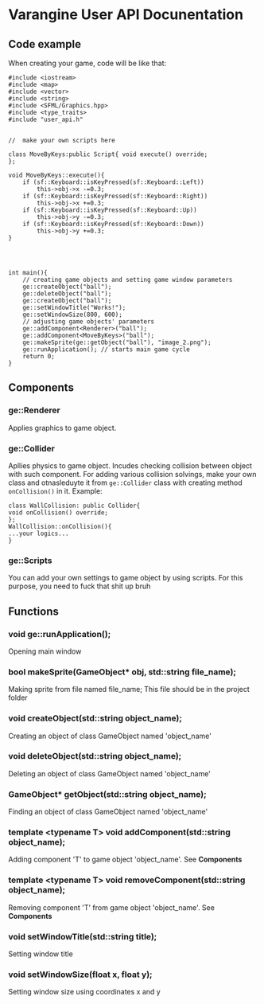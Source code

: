 # **Varangine** User API Docunentation
## Code example
When creating your game, code will be like that:
```
#include <iostream>
#include <map>
#include <vector>
#include <string>
#include <SFML/Graphics.hpp>
#include <type_traits>
#include "user_api.h"


//  make your own scripts here

class MoveByKeys:public Script{ void execute() override;
};

void MoveByKeys::execute(){
	if (sf::Keyboard::isKeyPressed(sf::Keyboard::Left))
		this->obj->x -=0.3;
	if (sf::Keyboard::isKeyPressed(sf::Keyboard::Right))
		this->obj->x +=0.3;
	if (sf::Keyboard::isKeyPressed(sf::Keyboard::Up))
		this->obj->y -=0.3;
	if (sf::Keyboard::isKeyPressed(sf::Keyboard::Down))
		this->obj->y +=0.3;
}




int main(){
    // creating game objects and setting game window parameters
	ge::createObject("ball");
	ge::deleteObject("ball");
	ge::createObject("ball");
	ge::setWindowTitle("Works!"); 
	ge::setWindowSize(800, 600);  
	// adjusting game objects' parameters
	ge::addComponent<Renderer>("ball"); 
	ge::addComponent<MoveByKeys>("ball");
	ge::makeSprite(ge::getObject("ball"), "image_2.png");
	ge::runApplication(); // starts main game cycle
	return 0;
}
```
## Components
### ge::Renderer
Applies graphics to game object. 
### ge::Collider
Apllies physics to game object. Incudes checking collision between object with such component.
For adding various collision solvings, make your own class and otnasleduyte it from `ge::Collider` class with creating method `onCollision()` in it.
Example:
```
class WallCollision: public Collider{ 
void onCollision() override;
};
WallCollision::onCollision(){
...your logics...
}
```
### ge::Scripts
You can add your own settings to game object by using scripts.
For this purpose, you need to fuck that shit up bruh
## Functions
### void ge::runApplication(); 
Opening main window

### bool makeSprite(GameObject* obj, std::string file_name);
Making sprite from file named file_name; This file should be in the project folder

### void createObject(std::string object_name);
Creating an object of class GameObject named 'object_name'

### void deleteObject(std::string object_name);
Deleting an object of class GameObject named 'object_name'

### GameObject* getObject(std::string object_name);
Finding an object of class GameObject named 'object_name'

### template <**typename T> void addComponent(std::string object_name);**
Adding component 'T' to game object 'object_name'. See **Components**
	
### template <**typename T> void removeComponent(std::string object_name);**
Removing component 'T' from game object 'object_name'. See **Components**
	
### void setWindowTitle(std::string title);
Setting window title 

### void setWindowSize(float x, float y);
Setting window size using coordinates x and y



